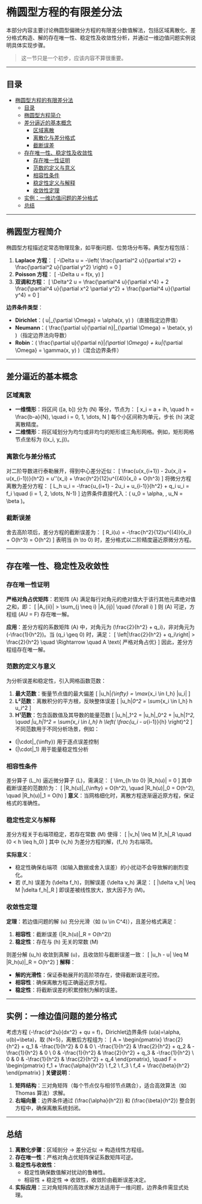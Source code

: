 # 椭圆型方程的有限差分法

本部分内容主要讨论椭圆型偏微分方程的有限差分数值解法，包括区域离散化、差分格式构造、解的存在唯一性、稳定性及收敛性分析，并通过一维边值问题实例说明具体实现步骤。

> 这一节只是一个初步，应该内容不算很重要。

---

## 目录
- [椭圆型方程的有限差分法](#椭圆型方程的有限差分法)
  - [目录](#目录)
  - [椭圆型方程简介](#椭圆型方程简介)
  - [差分逼近的基本概念](#差分逼近的基本概念)
    - [区域离散](#区域离散)
    - [离散化与差分格式](#离散化与差分格式)
    - [截断误差](#截断误差)
  - [存在唯一性、稳定性及收敛性](#存在唯一性稳定性及收敛性)
    - [存在唯一性证明](#存在唯一性证明)
    - [范数的定义与意义](#范数的定义与意义)
    - [相容性条件](#相容性条件)
    - [稳定性定义与解释](#稳定性定义与解释)
    - [收敛性定理](#收敛性定理)
  - [实例：一维边值问题的差分格式](#实例一维边值问题的差分格式)
  - [总结](#总结)

---

## 椭圆型方程简介

椭圆型方程描述定常态物理现象，如平衡问题、位势场分布等。典型方程包括：
1. **Laplace 方程**：
   \[
   -\Delta u = -\left( \frac{\partial^2 u}{\partial x^2} + \frac{\partial^2 u}{\partial y^2} \right) = 0
   \]
2. **Poisson 方程**：
   \[
   -\Delta u = f(x, y)
   \]
3. **双调和方程**：
   \[
   \Delta^2 u = \frac{\partial^4 u}{\partial x^4} + 2 \frac{\partial^4 u}{\partial x^2 \partial y^2} + \frac{\partial^4 u}{\partial y^4} = 0
   \]

**边界条件类型**：
- **Dirichlet**：\( u|_{\partial \Omega} = \alpha(x, y) \)（直接指定边界值）
- **Neumann**：\( \frac{\partial u}{\partial n}|_{\partial \Omega} = \beta(x, y) \)（指定边界法向导数）
- **Robin**：\( \frac{\partial u}{\partial n}|_{\partial \Omega} + ku|_{\partial \Omega} = \gamma(x, y) \)（混合边界条件）

---

## 差分逼近的基本概念

### 区域离散
- **一维情形**：将区间 \([a, b]\) 分为 \(N\) 等分，节点为：
  \[
  x_i = a + ih, \quad h = \frac{b-a}{N}, \quad i = 0, 1, \dots, N
  \]
  每个小区间称为单元，步长 \(h\) 决定离散精度。
- **二维情形**：将区域划分为均匀或非均匀的矩形或三角形网格。例如，矩形网格节点坐标为 \((x_i, y_j)\)。

### 离散化与差分格式
对二阶导数进行泰勒展开，得到中心差分近似：
\[
\frac{u(x_{i+1}) - 2u(x_i) + u(x_{i-1})}{h^2} = u''(x_i) + \frac{h^2}{12}u^{(4)}(x_i) + O(h^3)
\]
将微分方程离散为差分方程：
\[
L_h u_i = -\frac{u_{i+1} - 2u_i + u_{i-1}}{h^2} + q_i u_i = f_i \quad (i = 1, 2, \dots, N-1)
\]
边界条件直接代入：\( u_0 = \alpha, \, u_N = \beta \)。

### 截断误差
舍去高阶项后，差分方程的截断误差为：
\[
R_i(u) = -\frac{h^2}{12}u^{(4)}(x_i) + O(h^3) = O(h^2)
\]
表明当 \(h \to 0\) 时，差分格式以二阶精度逼近原微分方程。

---

## 存在唯一性、稳定性及收敛性

### 存在唯一性证明
**严格对角占优矩阵**：若矩阵 \(A\) 满足每行对角元的绝对值大于该行其他元素绝对值之和，即：
\[
|A_{ii}| > \sum_{j \neq i} |A_{ij}| \quad (\forall i)
\]
则 \(A\) 可逆，方程组 \(AU = F\) 存在唯一解。

**应用**：差分方程的系数矩阵 \(A\) 中，对角元为 \(\frac{2}{h^2} + q_i\)，非对角元为 \(-\frac{1}{h^2}\)。当 \(q_i \geq 0\) 时，满足：
\[
\left|\frac{2}{h^2} + q_i\right| > \frac{2}{h^2} \quad \Rightarrow \quad A \text{ 严格对角占优}
\]
因此，差分方程组存在唯一解。

### 范数的定义与意义
为分析误差和稳定性，引入网格函数范数：
1. **最大范数**：衡量节点值的最大偏差
   \[
   \|u_h\|_{\infty} = \max_{x_i \in I_h} |u_i|
   \]
2. **L²范数**：离散积分的平方根，反映整体误差
   \[
   \|u_h\|_0^2 = \sum_{x_i \in I_h} h u_i^2
   \]
3. **H¹范数**：包含函数值及其导数的能量范数
   \[
   \|u_h\|_1^2 = \|u_h\|_0^2 + |u_h|_1^2, \quad |u_h|_1^2 = \sum_{x_i \in I_h} h \left( \frac{u_i - u_{i-1}}{h} \right)^2
   \]
不同范数用于不同分析场景，例如：
- \(\|\cdot\|_{\infty}\) 用于逐点误差控制
- \(\|\cdot\|_1\) 用于能量稳定性分析

### 相容性条件
差分算子 \(L_h\) 逼近微分算子 \(L\)，需满足：
\[
\lim_{h \to 0} \|R_h(u)\| = 0
\]
其中截断误差的范数阶为：
\[
\|R_h(u)\|_{\infty} = O(h^2), \quad \|R_h(u)\|_0 = O(h^2), \quad \|R_h(u)\|_1 = O(h)
\]
**意义**：当网格细化时，离散方程逐渐逼近原方程，保证格式的准确性。

### 稳定性定义与解释
差分方程关于右端项稳定，若存在常数 \(M\) 使得：
\[
\|v_h\| \leq M \|f_h\|_R \quad (0 < h \leq h_0)
\]
其中 \(v_h\) 为差分方程的解，\(f_h\) 为右端项。

**实际意义**：
- 稳定性确保右端项（如输入数据或舍入误差）的小扰动不会导致解的剧烈变化。
- 若 \(f_h\) 误差为 \(\delta f_h\)，则解误差 \(\delta v_h\) 满足：
  \[
  \|\delta v_h\| \leq M \|\delta f_h\|_R
  \]
  即误差被线性放大，放大因子为 \(M\)。

### 收敛性定理
**定理**：若边值问题的解 \(u\) 充分光滑（如 \(u \in C^4\)），且差分格式满足：
1. **相容性**：截断误差 \(\|R_h(u)\|_R = O(h^2)\)
2. **稳定性**：存在与 \(h\) 无关的常数 \(M\)

则差分解 \(u_h\) 收敛到真解 \(u\)，且收敛阶与截断误差一致：
\[
\|u_h - u\| \leq M \|R_h(u)\|_R = O(h^2)
\]
**解释**：
- **解的光滑性**：保证泰勒展开的高阶项存在，使得截断误差可控。
- **相容性**：确保离散方程正确逼近原方程。
- **稳定性**：将截断误差的积累控制为解的误差。

---

## 实例：一维边值问题的差分格式
考虑方程 \(-\frac{d^2u}{dx^2} + qu = f\)，Dirichlet边界条件 \(u(a)=\alpha, u(b)=\beta\)，取 \(N=5\)，离散后方程组为：
\[
A = 
\begin{pmatrix}
\frac{2}{h^2} + q_1 & -\frac{1}{h^2} & 0 & 0 \\
-\frac{1}{h^2} & \frac{2}{h^2} + q_2 & -\frac{1}{h^2} & 0 \\
0 & -\frac{1}{h^2} & \frac{2}{h^2} + q_3 & -\frac{1}{h^2} \\
0 & 0 & -\frac{1}{h^2} & \frac{2}{h^2} + q_4
\end{pmatrix}, \quad
F = \begin{pmatrix}
f_1 + \frac{\alpha}{h^2} \\
f_2 \\
f_3 \\
f_4 + \frac{\beta}{h^2}
\end{pmatrix}
\]
**关键说明**：
1. **矩阵结构**：三对角矩阵（每个节点仅与相邻节点耦合），适合高效算法（如 Thomas 算法）求解。
2. **右端向量**：边界条件通过 \(\frac{\alpha}{h^2}\) 和 \(\frac{\beta}{h^2}\) 整合到方程中，确保离散系统封闭。

---

## 总结
1. **离散化步骤**：区域剖分 → 差分近似 → 构造线性方程组。
2. **存在唯一性**：严格对角占优矩阵保证系数矩阵可逆。
3. **稳定性与收敛性**：
   - 稳定性确保数值解对扰动的鲁棒性。
   - 相容性 + 稳定性 ⇒ 收敛性，收敛阶由截断误差决定。
4. **实际应用**：三对角矩阵的高效求解方法适用于一维问题，边界条件需显式处理。
